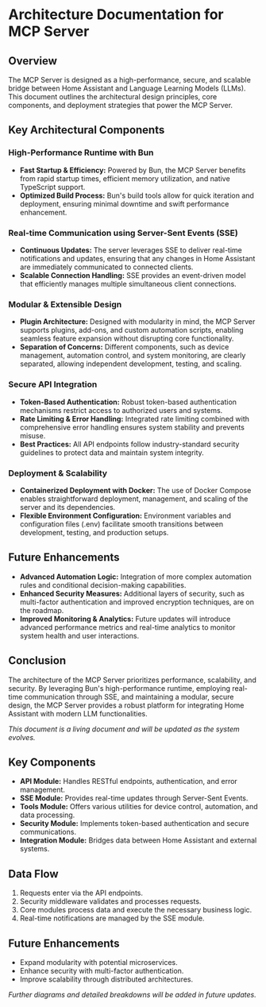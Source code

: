 # Architecture Documentation for MCP Server

## Overview

The MCP Server is designed as a high-performance, secure, and scalable bridge between Home Assistant and Language Learning Models (LLMs). This document outlines the architectural design principles, core components, and deployment strategies that power the MCP Server.

## Key Architectural Components

### High-Performance Runtime with Bun

- **Fast Startup & Efficiency:** Powered by Bun, the MCP Server benefits from rapid startup times, efficient memory utilization, and native TypeScript support.
- **Optimized Build Process:** Bun's build tools allow for quick iteration and deployment, ensuring minimal downtime and swift performance enhancement.

### Real-time Communication using Server-Sent Events (SSE)

- **Continuous Updates:** The server leverages SSE to deliver real-time notifications and updates, ensuring that any changes in Home Assistant are immediately communicated to connected clients.
- **Scalable Connection Handling:** SSE provides an event-driven model that efficiently manages multiple simultaneous client connections.

### Modular & Extensible Design

- **Plugin Architecture:** Designed with modularity in mind, the MCP Server supports plugins, add-ons, and custom automation scripts, enabling seamless feature expansion without disrupting core functionality.
- **Separation of Concerns:** Different components, such as device management, automation control, and system monitoring, are clearly separated, allowing independent development, testing, and scaling.

### Secure API Integration

- **Token-Based Authentication:** Robust token-based authentication mechanisms restrict access to authorized users and systems.
- **Rate Limiting & Error Handling:** Integrated rate limiting combined with comprehensive error handling ensures system stability and prevents misuse.
- **Best Practices:** All API endpoints follow industry-standard security guidelines to protect data and maintain system integrity.

### Deployment & Scalability

- **Containerized Deployment with Docker:** The use of Docker Compose enables straightforward deployment, management, and scaling of the server and its dependencies.
- **Flexible Environment Configuration:** Environment variables and configuration files (.env) facilitate smooth transitions between development, testing, and production setups.

## Future Enhancements

- **Advanced Automation Logic:** Integration of more complex automation rules and conditional decision-making capabilities.
- **Enhanced Security Measures:** Additional layers of security, such as multi-factor authentication and improved encryption techniques, are on the roadmap.
- **Improved Monitoring & Analytics:** Future updates will introduce advanced performance metrics and real-time analytics to monitor system health and user interactions.

## Conclusion

The architecture of the MCP Server prioritizes performance, scalability, and security. By leveraging Bun's high-performance runtime, employing real-time communication through SSE, and maintaining a modular, secure design, the MCP Server provides a robust platform for integrating Home Assistant with modern LLM functionalities.

*This document is a living document and will be updated as the system evolves.* 

## Key Components

- **API Module:** Handles RESTful endpoints, authentication, and error management.
- **SSE Module:** Provides real-time updates through Server-Sent Events.
- **Tools Module:** Offers various utilities for device control, automation, and data processing.
- **Security Module:** Implements token-based authentication and secure communications.
- **Integration Module:** Bridges data between Home Assistant and external systems.

## Data Flow

1. Requests enter via the API endpoints.
2. Security middleware validates and processes requests.
3. Core modules process data and execute the necessary business logic.
4. Real-time notifications are managed by the SSE module.

## Future Enhancements

- Expand modularity with potential microservices.
- Enhance security with multi-factor authentication.
- Improve scalability through distributed architectures.

*Further diagrams and detailed breakdowns will be added in future updates.* 